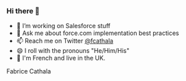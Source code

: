 ### Hi there 👋

- 🔭 I’m working on Salesforce stuff
- 💬 Ask me about force.com implementation best practices
- 📫 Reach me on Twitter [@fcathala](https://twitter.com/fcathala)
- 😄 I roll with the pronouns "He/Him/His"
- 🍷 I'm French and live in the UK.

Fabrice Cathala
